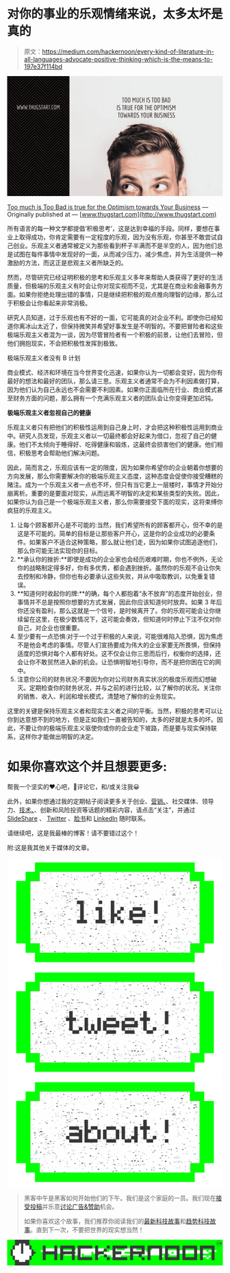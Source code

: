 # 对你的事业的乐观情绪来说，太多太坏是真的

> 原文：<https://medium.com/hackernoon/every-kind-of-literature-in-all-languages-advocate-positive-thinking-which-is-the-means-to-197e37f114bd>

![](img/85ee1de48a1da74054f68f489be93a70.png)

[Too much is Too Bad is true for the Optimism towards Your Business](http://www.thugstart.com/too-much-is-too-bad-is-true-for-the-optimism-towards-your-business/) — Originally published at — [www.thugstart.com](http://www.thugstart.com)

所有语言的每一种文学都提倡‘积极思考’，这是达到幸福的手段。同样，要想在事业上取得成功，你肯定需要有一定程度的乐观，因为没有乐观，你甚至不敢尝试自己创业。乐观主义者通常被定义为那些看到杯子半满而不是半空的人，因为他们总是试图在每件事情中发现好的一面，从而减少压力，减少焦虑，并为生活提供一种激励的方法，而这正是悲观主义者所缺乏的。

然而，尽管研究已经证明积极的思考和乐观主义多年来帮助人类获得了更好的生活质量，但极端的乐观主义有时会让你对现实视而不见，尤其是在商业和金融事务方面。如果你拒绝处理出错的事情，只是继续把积极的观点推向理智的边缘，那么过于积极会让你看起来非常消极。

研究人员知道，过于乐观也有不好的一面，它可能真的对企业不利。即使你已经知道你离冰山太近了，但保持微笑并希望好事发生是不明智的。不要把冒险者和这些极端乐观主义者混为一谈，因为尽管冒险者有一个积极的前景，让他们去冒险，但他们拥抱现实，不会把积极性发挥到极致。

极端乐观主义者没有 B 计划

商业模式、经济和环境在当今世界变化迅速，如果你认为一切都会变好，因为你有最好的想法和最好的团队，那么请三思。乐观主义者通常不会为不利因素做打算，因为他们认为自己永远也不会需要不利因素。如果你正面临所在行业、商业模式甚至财务方面的问题，那么拥有一个充满乐观主义者的团队会让你变得更加迟钝。

**极端乐观主义者忽视自己的健康**

乐观主义者只有把他们的积极性运用到自己身上时，才会把这种积极性运用到商业中。研究人员发现，乐观主义者以一切最终都会好起来为借口，忽视了自己的健康。他们不太倾向于睡得好、吃得健康和锻炼，这最终会损害他们的健康。他们相信，积极思考会帮助他们解决问题。

因此，简而言之，乐观应该有一定的限度，因为如果你希望你的企业朝着你想要的方向发展，那么你需要解决你的极端乐观主义态度，这种态度会促使你接受糟糕的赌注。成为一个乐观主义者一点也不坏，但只有当它更上一层楼时，事情才开始分崩离析。重要的是要面对现实，从而远离不明智的决定和某些类型的失败。因此，如果你认为自己是一个极端乐观主义者，那么你需要接受下面的现实，这将束缚你疯狂的乐观主义。

1.  让每个顾客都开心是不可能的:当然，我们希望所有的顾客都开心，但不幸的是这是不可能的。简单的目标是让那些客户开心，这是你的企业成功的必要条件。如果客户不适合这种策略，那么就让他们走，因为如果你试图追逐他们，那么你可能无法实现你的目标。
2.  **承认你的挫折:**即使是成功的企业家也会经历艰难时期，你也不例外，无论你的战略制定得多好，你有多优秀，都会遇到挫折。虽然你的乐观不会让你失去控制和冷静，但你也有必要承认这些失败，并从中吸取教训，以免重复错误。
3.  **知道何时收起你的牌:**的确，每个人都抱着“永不放弃”的态度开始创业，但事情并不总是按照你想要的方式发展，因此你应该知道何时放弃。如果 3 年后你还没有盈利，那么这就是一个信号，是时候离开了。你的乐观可能会让你继续留在这里，在极少数情况下，这可能会奏效，但知道何时停止下注不仅对你自己，对企业也很重要。
4.  至少要有一点恐惧:对于一个过于积极的人来说，可能很难陷入恐惧，因为焦虑不是他会考虑的事情。尽管人们宣扬要成为伟大的企业家要无所畏惧，但保持适度的恐惧对每个人都有好处。这不仅会让你三思而后行，权衡你的选择，还会让你不敢贸然进入新的机会。让恐惧明智地引导你，而不是把你困在它的网中。
5.  注意你公司的财务状况:不要因为你对公司财务真实状况的极度乐观而幻想破灭。定期检查你的财务状况，并与之前的进行比较，以了解你的状况。关注你的销售、收入、利润和增长模式，清楚地了解你的业务现实。

这里的关键是保持乐观主义者和现实主义者之间的平衡。当然，积极的思考可以让你到达意想不到的地方，但是正如我们一直被告知的，太多的好就是太多的坏。因此，不要让你的极端乐观主义驱使你或你的企业走下坡路，而是要与现实保持联系，这样你才能做出明智的决定。

# 如果你喜欢这个并且想要更多:

帮我一个坚实的❤心吧，💬评论它，和/或关注我😀

此外，如果你想通过我的定期帖子阅读更多关于创业、[营销、](https://hackernoon.com/tagged/marketing)、社交媒体、领导力、[技术、](https://hackernoon.com/tagged/technology)、创新和风险投资等话题的精彩内容，请点击“关注”，并通过 [SlideShare](http://www.slideshare.net/abhishekshah) 、 [Twitter](https://twitter.com/abhishekshah) 、[脸书](https://www.facebook.com/Maillands)和 [LinkedIn](https://www.linkedin.com/in/findingnewlands) 随时联系。

请继续吧，这是我最棒的博客！请不要错过这个！

附:这是我其他关于媒体的文章。

[![](img/50ef4044ecd4e250b5d50f368b775d38.png)](http://bit.ly/HackernoonFB)[![](img/979d9a46439d5aebbdcdca574e21dc81.png)](https://goo.gl/k7XYbx)[![](img/2930ba6bd2c12218fdbbf7e02c8746ff.png)](https://goo.gl/4ofytp)

> 黑客中午是黑客如何开始他们的下午。我们是这个家庭的一员。我们现在[接受投稿](http://bit.ly/hackernoonsubmission)并乐意[讨论广告&赞助](mailto:partners@amipublications.com)机会。
> 
> 如果你喜欢这个故事，我们推荐你阅读我们的[最新科技故事](http://bit.ly/hackernoonlatestt)和[趋势科技故事](https://hackernoon.com/trending)。直到下一次，不要把世界的现实想当然！

[![](img/be0ca55ba73a573dce11effb2ee80d56.png)](https://goo.gl/Ahtev1)